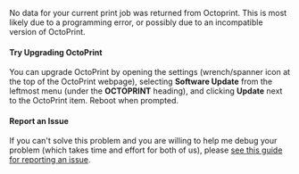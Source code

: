 No data for your current print job was returned from Octoprint.  This is most likely due to a programming error, or possibly due to an incompatible version of OctoPrint.

#### Try Upgrading OctoPrint

You can upgrade OctoPrint by opening the settings (wrench/spanner icon at the top of the OctoPrint webpage), selecting **Software Update** from the leftmost menu (under the **OCTOPRINT** heading), and clicking **Update** next to the OctoPrint item.  Reboot when prompted.

#### Report an Issue
If you can't solve this problem and you are willing to help me debug your problem (which takes time and effort for both of us), please <a href="https://github.com/FormerLurker/Octolapse/wiki/Report-a-Bug" title="How to report an issue in the Octolapse github repository" target="_blank">see this guide for reporting an issue</a>.
